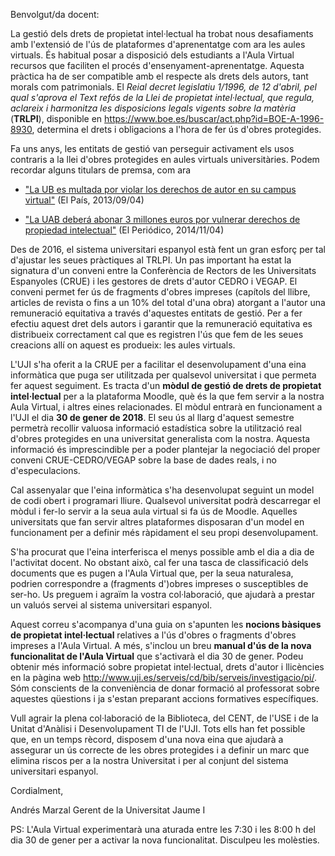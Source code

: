 Benvolgut/da docent:

La gestió dels drets de propietat intel·lectual ha trobat nous desafiaments amb
l'extensió de l'ús de plataformes d'aprenentatge com ara les aules virtuals. És
habitual posar a disposició dels estudiants a l'Aula Virtual recursos que
faciliten el procés d'ensenyament-aprenentatge. Aquesta pràctica ha de ser
compatible amb el respecte als drets dels autors, tant morals com patrimonials.
El *Reial decret legislatiu 1/1996, de 12 d'abril, pel qual s'aprova el Text
refós de la Llei de propietat intel·lectual, que regula, aclareix i harmonitza
les disposicions legals vigents sobre la matèria* (**TRLPI**), disponible en
https://www.boe.es/buscar/act.php?id=BOE-A-1996-8930, determina el drets i
obligacions a l'hora de fer ús d'obres protegides.

Fa uns anys, les entitats de gestió van perseguir activament els usos contraris
a la llei d'obres protegides en aules virtuals universitàries. Podem recordar
alguns titulars de premsa, com ara

- ["La UB es multada por violar los derechos de autor en su campus
virtual"](https://elpais.com/ccaa/2013/09/04/catalunya/1378301138_732819.html) (El País, 2013/09/04)

- ["La UAB deberá abonar 3 millones euros por vulnerar derechos de propiedad
intelectual"](http://www.elperiodico.com/es/sociedad/20141104/la-uab-debera-abonar-3-millones-euros-por-vulnerar-derechos-de-propiedad-intelectual-3660394) (El Periódico, 2014/11/04)

Des de 2016, el sistema universitari espanyol està fent un gran esforç per tal
d'ajustar les seues pràctiques al TRLPI. Un pas important ha estat la signatura
d'un conveni entre la Conferència de Rectors de les Universitats Espanyoles
(CRUE) i les gestores de drets d'autor CEDRO i VEGAP. El conveni permet fer ús
de fragments d'obres impreses (capítols del llibre, articles de revista o fins
a un 10% del total d'una obra) atorgant a l'autor una remuneració equitativa a
través d'aquestes entitats de gestió. Per a fer efectiu aquest dret dels autors
i garantir que la remuneració equitativa es distribueix correctament cal que es
registren l'ús que fem de les seues creacions allí on aquest es produeix: les
aules virtuals.

L'UJI s'ha oferit a la CRUE per a facilitar el desenvolupament d'una eina
informàtica que puga ser utilitzada per qualsevol universitat i que permeta fer
aquest seguiment. Es tracta d'un **mòdul de gestió de drets de propietat
intel·lectual** per a la plataforma Moodle, què és la que fem servir a la
nostra Aula Virtual, i altres eines relacionades. El mòdul entrarà en
funcionament a l'UJI el dia **30 de gener de 2018**. El seu ús al llarg
d'aquest semestre permetrà recollir valuosa informació estadística sobre la
utilització real d'obres protegides en una universitat generalista com la
nostra. Aquesta informació és imprescindible per a poder plantejar la
negociació del proper conveni CRUE-CEDRO/VEGAP sobre la base de dades reals, i
no d'especulacions.

Cal assenyalar que l'eina informàtica s'ha desenvolupat seguint un model de
codi obert i programari lliure. Qualsevol universitat podrà descarregar el
mòdul i fer-lo servir a la seua aula virtual si fa ús de Moodle. Aquelles
universitats que fan servir altres plataformes disposaran d'un model en
funcionament per a definir més ràpidament el seu propi desenvolupament.

S'ha procurat que l'eina interferisca el menys possible amb el dia a dia de
l'activitat docent. No obstant això, cal fer una tasca de classificació dels
documents que es pugen a l'Aula Virtual que, per la seua naturalesa, podrien
correspondre a (fragments d')obres impreses o susceptibles de ser-ho. Us
preguem i agraïm la vostra col·laboració, que ajudarà a prestar un valuós
servei al sistema universitari espanyol.

Aquest correu s'acompanya d'una guia on s'apunten les **nocions bàsiques de
propietat intel·lectual** relatives a l'ús d'obres o fragments d'obres impreses
a l'Aula Virtual. A més, s'inclou un breu **manual d'ús de la nova
funcionalitat de l'Aula Virtual** que s'activarà el dia 30 de gener. Podeu
obtenir més informació sobre propietat intel·lectual, drets d'autor i
llicències en la pàgina web
http://www.uji.es/serveis/cd/bib/serveis/investigacio/pi/. Sóm conscients de la
conveniència de donar formació al professorat sobre aquestes qüestions i ja
s'estan preparant accions formatives específiques.

Vull agrair la plena col·laboració de la Biblioteca, del CENT, de l'USE i de la
Unitat d'Anàlisi i Desenvolupament TI de l'UJI. Tots ells han fet possible que,
en un temps rècord, disposem d'una nova eina que ajudarà a assegurar un ús
correcte de les obres protegides i a definir un marc que elimina riscos per a
la nostra Universitat i per al conjunt del sistema universitari espanyol.

Cordialment,



Andrés Marzal
Gerent de la Universitat Jaume I

PS: L'Aula Virtual experimentarà una aturada entre les 7:30 i les 8:00 h del
dia 30 de gener per a activar la nova funcionalitat. Disculpeu les molèsties.